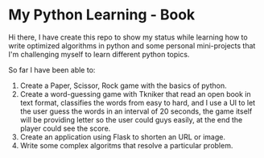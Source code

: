 # My Python Learning - Book

Hi there, I have create this repo to show my status while learning how to write optimized algorithms in python and some personal mini-projects that I'm challenging myself to learn different python topics.

So far I have been able to:

 1. Create a Paper, Scissor, Rock game with the basics of python.
 2. Create a word-guessing game with Tkniker that read an open book in text format, classifies the words from easy to hard, and I use a UI to let the user guess
    the words in an interval of 20 seconds, the game itself will be providing letter so the user could guys easily, at the end the player could see the score.
 3. Create an application using Flask to shorten an URL or image.
 4. Write some complex algoritms that resolve a particular problem.

